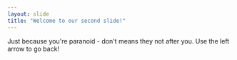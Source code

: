 ```yaml
---
layout: slide
title: "Welcome to our second slide!"
---
```

Just because you're paranoid - don't means they not after you.
Use the left arrow to go back!
